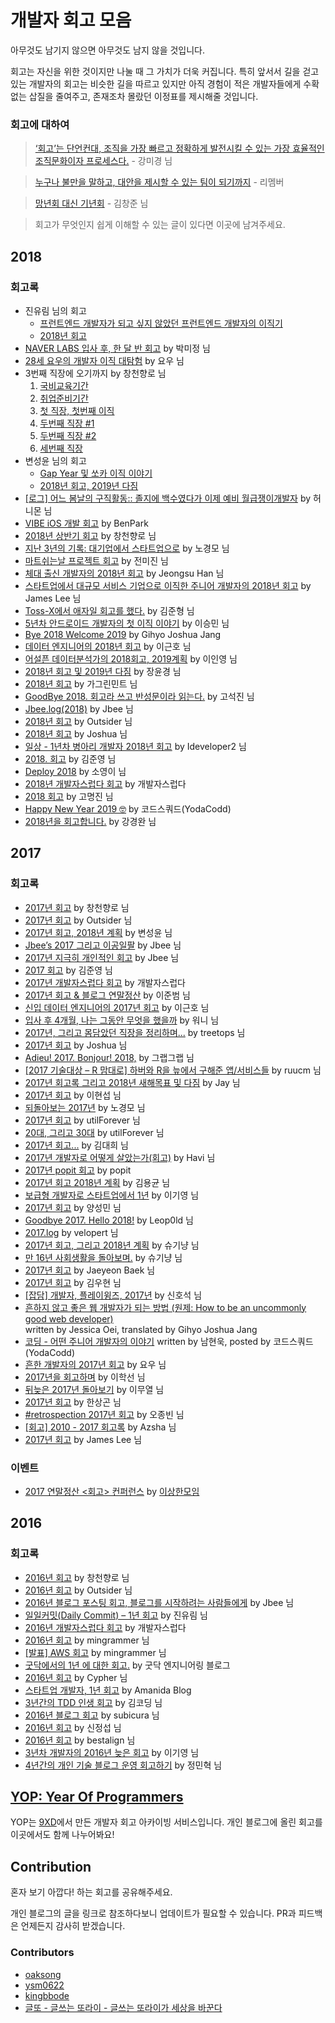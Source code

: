 # 개발자 회고 모음

아무것도 남기지 않으면 아무것도 남지 않을 것입니다.

회고는 자신을 위한 것이지만 나눌 때 그 가치가 더욱 커집니다. 특히 앞서서 길을 걷고 있는 개발자의 회고는 비슷한 길을 따르고 있지만 아직 경험이 적은 개발자들에게 수확 없는 삽질을 줄여주고, 존재조차 몰랐던 이정표를 제시해줄 것입니다.

### 회고에 대하여

> [‘회고’는 단언컨대, 조직을 가장 빠르고 정확하게 발전시킬 수 있는 가장 효율적인 조직문화이자 프로세스다.](https://www.facebook.com/minieetea/posts/746202072237293) - 강미경 님

> [누구나 불만을 말하고, 대안을 제시할 수 있는 팀이 되기까지](http://naver.me/xLZUKo6n) - 리멤버

> [망년회 대신 기년회](https://docs.google.com/document/pub?id=1Uq1XI58nSjd0JBSibM9a3csXfktxKR7v3d3eKG9S4_M) - 김창준 님

> 회고가 무엇인지 쉽게 이해할 수 있는 글이 있다면 이곳에 남겨주세요.

## 2018

### 회고록

- 진유림 님의 회고
  - [프런트엔드 개발자가 되고 싶지 않았던 프런트엔드 개발자의 이직기](https://milooy.wordpress.com/2018/02/07/moving-job/)
  - [2018년 회고](https://milooy.wordpress.com/2018/12/31/retrospect-2018/)
- [NAVER LABS 입사 후, 한 달 반 회고](https://medium.com/@mjspring/naver-labs-%EC%9E%85%EC%82%AC-%ED%9B%84-%ED%95%9C-%EB%8B%AC-%EB%B0%98-%ED%9A%8C%EA%B3%A0-457858ba88ba) by 박미정 님
- [28세 요우의 개발자 이직 대탐험](http://luckyyowu.tistory.com/382) by 요우 님
- 3번째 직장에 오기까지 by 창천향로 님
  1. [국비교육기간](http://jojoldu.tistory.com/277)
  2. [취업준비기간](http://jojoldu.tistory.com/278)
  3. [첫 직장, 첫번째 이직](http://jojoldu.tistory.com/279)
  4. [두번째 직장 #1](http://jojoldu.tistory.com/284)
  5. [두번째 직장 #2](http://jojoldu.tistory.com/302)
  6. [세번째 직장](http://jojoldu.tistory.com/309)
- 변성윤 님의 회고
  - [Gap Year 및 쏘카 이직 이야기](https://zzsza.github.io/diary/2018/10/26/gap-year-and-socar/#%EC%96%B4%EB%95%8C%EC%9A%94?)
  - [2018년 회고, 2019년 다짐](https://zzsza.github.io/diary/2018/12/22/2018-retrospect/?fbclid=IwAR1n6dtK9oin6BbbiUfJh7-dF6u-acCWV7NqgHHpaTOlQGHhSSZpISsa5xg)
- [[로그] 어느 봄날의 구직활동:: 졸지에 백수였다가 이제 예비 월급쟁이개발자](http://java.ihoney.pe.kr/504) by 허니몬 님
- [VIBE iOS 개발 회고](https://medium.com/@ppth0608/vibe-ios-%EA%B0%9C%EB%B0%9C-%ED%9A%8C%EA%B3%A0-dddfb5444a09) by BenPark
- [2018년 상반기 회고](https://jojoldu.tistory.com/332) by 창천향로 님
- [지난 3년의 기록: 대기업에서 스타트업으로](https://brightparagon.wordpress.com/2018/09/27/movetostartup/) by 노경모 님
- [마트쉬는날 프로젝트 회고](https://jinios.github.io/project/2018/10/26/martholidayfeedback/) by 전미진 님
- [체대 출신 개발자의 2018년 회고](https://ryan-han.com/post/2018/essay/memoirs2018/) by Jeongsu Han 님
- [스타트업에서 대규모 서비스 기업으로 이직한 주니어 개발자의 2018년 회고](http://jhleed.tistory.com/123) by James Lee 님
- [Toss-X에서 애자일 회고를 했다.](https://medium.com/@ghilbut/toss-x%EC%97%90%EC%84%9C-%EC%95%A0%EC%9E%90%EC%9D%BC-%ED%9A%8C%EA%B3%A0%EB%A5%BC-%ED%96%88%EB%8B%A4-cee2f36e7f96) by 김준형 님
- [5년차 안드로이드 개발자의 첫 이직 이야기](https://medium.com/@maryangmin/5%EB%85%84%EC%B0%A8-%EC%95%88%EB%93%9C%EB%A1%9C%EC%9D%B4%EB%93%9C-%EA%B0%9C%EB%B0%9C%EC%9E%90%EC%9D%98-%EC%B2%AB-%EC%9D%B4%EC%A7%81-%EC%9D%B4%EC%95%BC%EA%B8%B0-6004ccc0ca4f) by 이승민 님
- [Bye 2018 Welcome 2019](https://joshua1988.github.io/web-development/opinions/retrospect-in-2018/) by Gihyo Joshua Jang
- [데이터 엔지니어의 2018년 회고](https://iostream.tistory.com/145?fbclid=IwAR3XfjKHmJKwReI2nHvtTGK3B-iIKHENX1HJqx5fumUyl3dB2xMnBY1UPsc) by 이근호 님
- [어설픈 데이터분석가의 2018회고, 2019계획](https://2innnnn0.github.io/%EC%96%B4%EC%84%A4%ED%94%88-%EB%8D%B0%EC%9D%B4%ED%84%B0%EB%B6%84%EC%84%9D%EA%B0%80%EC%9D%98-2018%ED%9A%8C%EA%B3%A0,-2019%EA%B3%84%ED%9A%8D/?fbclid=IwAR2ZfoazeS4VCw8da6Z7Xy0Kkd9-OA-wRPEtiHKxVaMUaRPIYzB8LPmJiVk) by 이인영 님
- [2018년 회고 및 2019년 다짐](https://inspiringpeople.github.io/writing/bye2018/?fbclid=IwAR0ZEBFTfpggHPTr0_-4NvVV20kLSIEvUTxBJYNIBSIm4jGPz9IDXn3WZv4) by 장윤경 님
- [2018년 회고](https://brainbackdoor.tistory.com/103?fbclid=IwAR3RYn9IBSbWqSnh7BZaCawjmEiNJ5szfSiQHqBRliu1BtWNkCeyO9wtj3U) by 가그린민트 님
- [GoodBye 2018. 회고라 쓰고 반성문이라 읽는다.](https://appear.github.io/2018/12/22/ETC/goodbye2018/?fbclid=IwAR0oJ1gwP6pY_mN_Nn1wsC7utcS5lxL6zu1QjOVsJIGpwM0NVPkvTAshVTU) by 고석진 님
- [Jbee.log(2018)](https://medium.com/@Jbee_/jbee-log-2018-fbaa7bd2e243) by Jbee 님
- [2018년 회고](https://blog.outsider.ne.kr/1419) by Outsider 님
- [2018년 회고](http://blog.devjoshua.me/2018/12/30/181230-2018%EB%85%84%ED%9A%8C%EA%B3%A0/) by Joshua 님
- [일상 - 1년차 병아리 개발자 2018년 회고](https://ideveloper2.tistory.com/165) by Ideveloper2 님
- [2018. 회고](https://junebuug.github.io/2018-12-30/postmortem) by 김준영 님
- [Deploy 2018](https://sosolog.netlify.com/posts/retrospect_2018) by 소영이 님
- [2018년 개발자스럽다 회고](https://blog.gaerae.com/2018/12/retrospective.html) by 개발자스럽다
- [2018 회고](https://github.com/rayleighko/training/blob/master/review/2018_Retrospective.md) by 고명진 님
- [Happy New Year 2019 🤓](https://medium.com/@codesquad_yoda/happy-new-year-2019-9f9931cc4145) by 코드스쿼드(YodaCodd)
- [2018년을 회고합니다.](http://kyeongwan.kr/37) by 강경완 님


## 2017

### 회고록

- [2017년 회고](https://brunch.co.kr/@jojoldu/19) by 창천향로 님
- [2017년 회고](https://blog.outsider.ne.kr/1339) by Outsider 님
- [2017년 회고, 2018년 계획](https://zzsza.github.io/diary/2017/12/30/2017-retrospect/) by 변성윤 님
- [Jbee’s 2017 그리고 이공일팔](https://medium.com/@Jbee_/%EA%B0%9C%EB%B0%9C%EC%9E%90%EB%A1%9C%EC%84%9C-2017%EB%85%84-%EB%8F%8C%EC%95%84%EB%B3%B4%EA%B8%B0-4bf12983f408) by Jbee 님
- [2017년 지극히 개인적인 회고](http://asfirstalways.tistory.com/374) by Jbee 님
- [2017 회고](https://junebuug.github.io/2017-12-31/2017_postmortem) by 김준영 님
- [2017년 개발자스럽다 회고](http://blog.gaerae.com/2017/12/gaeraecom-2017.html) by 개발자스럽다
- [2017년 회고 & 블로그 연말정산](https://beomi.github.io/2017/12/30/Blog-1Year-2017/) by 이준범 님
- [신입 데이터 엔지니어의 2017년 회고](http://iostream.tistory.com/132) by 이근호 님
- [입사 후 4개월, 나는 그동안 무엇을 했을까](https://brunch.co.kr/@hee072794/71) by 워니 님
- [2017년, 그리고 몸담았던 직장을 정리하며...](https://okky.kr/article/433090) by treetops 님
- [2017년 회고](http://blog.devjoshua.me/2017/12/28/171228-2017%EB%85%84%ED%9A%8C%EA%B3%A0/) by Joshua 님
- [Adieu! 2017. Bonjour! 2018,](http://grapgrap.tistory.com/29) by 그랩그랩 님
- [[2017 기술대상 – R 맘대로] 하버와 R을 늪에서 구해준 앱/서비스들](http://harbor.cz/projects/nice/) by ruucm 님
- [2017년 회고록 그리고 2018년 새해목표 및 다짐](http://jay-ji.tistory.com/22) by Jay 님
- [2017년 회고](https://hyunseob.github.io/2017/12/30/2017-year-in-review/) by 이현섭 님
- [되돌아보는 2017년](https://brightparagon.wordpress.com/2017/12/31/retrospective/) by 노경모 님
- [2017년 회고](http://utilforever.github.io/2017/12/30/2017-retrospect/) by utilForever 님
- [20대, 그리고 30대](http://utilforever.github.io/2017/12/31/twenty-and-thirty/) by utilForever 님
- [2017년 회고...](https://www.facebook.com/groups/9xdevelopers/permalink/2006927626231095/) by 김대희 님
- [2017년 개발자로 어떻게 살았는가(회고)](http://haviyj.tistory.com/41) by Havi 님
- [2017년 popit 회고](http://www.popit.kr/2017%EB%85%84-popit-%ED%9A%8C%EA%B3%A0/) by popit
- [2017년 회고 2018년 계획](http://www.haruair.com/blog/4087) by 김용균 님
- [보급형 개발자로 스타트업에서 1년](https://brunch.co.kr/@kiyoungleefige/5) by 이기영 님
- [2017년 회고](http://chrisy.tistory.com/1) by 양성민 님
- [Goodbye 2017. Hello 2018!](http://blog.leop0ld.org/posts/goodbye-2017-hello-2018/) by Leop0ld 님
- [2017.log](https://velopert.com/3489) by velopert 님
- [2017년 회고, 그리고 2018년 계획](http://webholic.net/2017년-회고-그리고-2018년-계획/) by 슈기냥 님
- [만 16년 사회생활을 돌아보며.](http://webholic.net/%EB%A7%8C-16%EB%85%84-%EC%82%AC%ED%9A%8C%EC%83%9D%ED%99%9C%EC%9D%84-%EB%8F%8C%EC%95%84%EB%B3%B4%EB%A9%B0/) by 슈기냥 님
- [2017년 회고](http://jybaek.tistory.com/692) by Jaeyeon Baek 님
- [2017년 회고](https://yopyop-5e569.firebaseapp.com/posts/-L1fwhVQ05QTs-THFOw_) by 김우현 님
- [[잡담] 개발자, 플레이윙즈, 2017년](https://medium.com/@erish/%EC%9E%A1%EB%8B%B4-%EA%B0%9C%EB%B0%9C%EC%9E%90-%ED%94%8C%EB%A0%88%EC%9D%B4%EC%9C%99%EC%A6%88-2017%EB%85%84-ad7309793c96) by 신호석 님
- [흔하지 않고 좋은 웹 개발자가 되는 방법 (원제: How to be an uncommonly good web developer)](https://joshua1988.github.io/web-development/translation/how-to-become-uncommonly-web-dev/)  
written by Jessica Oei, translated by Gihyo Joshua Jang
- [코딩 - 어떤 주니어 개발자의 이야기](https://medium.com/@codesquad_yoda/%EC%BD%94%EB%94%A9-%EC%96%B4%EB%96%A4-%EC%A3%BC%EB%8B%88%EC%96%B4-%EA%B0%9C%EB%B0%9C%EC%9E%90%EC%9D%98-%EC%9D%B4%EC%95%BC%EA%B8%B0-1d210f2f4dae) written by 남현욱, posted by 코드스쿼드(YodaCodd)
- [흔한 개발자의 2017년 회고](http://luckyyowu.tistory.com/380) by 요우 님
- [2017년을 회고하며](https://hue9010.github.io/til/2017%EB%85%84%EC%9D%84-%ED%9A%8C%EA%B3%A0%ED%95%98%EB%A9%B0/) by 이학선 님
- [뒤늦은 2017년 돌아보기](https://mooyoul.github.io/2018/02/10/a-lookback-at-2017/) by 이무열 님
- [2017년 회고](https://www.sangkon.com/2017/12/31/2017_review/?utm_source=weirdmeetup&utm_medium=original_link_on_post&utm_campaign=2017%EB%85%84+%ED%9A%8C%EA%B3%A0) by 한상곤 님
- [#retrospection 2017년 회고](http://ohyecloudy.com/pnotes/archives/retrospection-2017/) by 오종빈 님
- [[회고] 2010 - 2017 회고록](http://azsha.tistory.com/96) by Azsha 님
- [2017년 회고](http://jhleed.tistory.com/100) by James Lee 님

### 이벤트

- [2017 연말정산 <회고> 컨퍼런스](https://weird-retrospective.splashthat.com/) by [이상한모임](https://www.facebook.com/WEIRDxMEETUP/)

## 2016

### 회고록

- [2016년 회고](https://brunch.co.kr/@jojoldu/2) by 창천향로 님
- [2016년 회고](https://blog.outsider.ne.kr/1262) by Outsider 님
- [2016년 블로그 포스팅 회고, 블로그를 시작하려는 사람들에게](http://asfirstalways.tistory.com/344?category=667457) by Jbee 님
- [일일커밋(Daily Commit) – 1년 회고](https://milooy.wordpress.com/2016/07/02/daily-commit-1-year/) by 진유림 님
- [2016년 개발자스럽다 회고](http://blog.gaerae.com/2016/12/gaeraecom-2016.html) by 개발자스럽다
- [2016년 회고](https://mingrammer.com/review-2016) by mingrammer 님
- [[발표] AWS 회고](https://mingrammer.com/presentation-awskrug-review-first-aws-experience) by mingrammer 님
- [굿닥에서의 1년 에 대한 회고.](http://dev.goodoc.co.kr/?p=239) by 굿닥 엔지니어링 블로그
- [2016년 회고](https://encyphered.github.io/blog/note/2017/01/26/retrospection-2016.html) by Cypher 님
- [스타트업 개발자, 1년 회고](http://amanida.kr/%EC%8A%A4%ED%83%80%ED%8A%B8%EC%97%85-%EA%B0%9C%EB%B0%9C%EC%9E%90-1%EB%85%84-%ED%9A%8C%EA%B3%A0/) by Amanida Blog
- [3년간의 TDD 인생 회고](http://huns.me/development/2206) by 김코딩 님
- [2016년 블로그 회고](https://subicura.com/2016/12/31/remember-2016.html) by subicura 님
- [2016년 회고](https://medium.com/@jungseobshin/2016%EB%85%84-%ED%9A%8C%EA%B3%A0-f5eea1b26c6d) by 신정섭 님
- [2016년 회고](https://bestalign.github.io/2017/02/07/2016-summary/) by bestalign 님
- [3년차 개발자의 2016년 늦은 회고](https://brunch.co.kr/@kiyoungleefige/1) by 이기영 님
- [4년간의 개인 기술 블로그 운영 회고하기](https://www.holaxprogramming.com/2016/11/17/blahblah-writing-as-programmer/) by 정민혁 님

## [YOP: Year Of Programmers](https://yopyop-5e569.firebaseapp.com/)

YOP는 [9XD](https://www.facebook.com/groups/9xdevelopers/)에서 만든 개발자 회고 아카이빙 서비스입니다. 개인 블로그에 올린 회고를 이곳에서도 함께 나누어봐요!

## Contribution

혼자 보기 아깝다! 하는 회고를 공유해주세요.

개인 블로그의 글을 링크로 참조하다보니 업데이트가 필요할 수 있습니다. PR과 피드백은 언제든지 감사히 받겠습니다.

### Contributors

- [oaksong](https://github.com/oaksong)
- [ysm0622](https://github.com/ysm0622)
- [kingbbode](https://github.com/kingbbode)
- [글또 - 글쓰는 또라이 - 글쓰는 또라이가 세상을 바꾼다](https://www.facebook.com/groups/375431516259701/?hc_ref=ARSilGaJ5myqV1uL6uAwfbGtLFfadPbZtAXdpPlZ6HYLwkDwUihiz5OXvYt3pWZqnBg)
